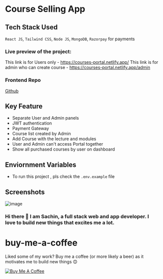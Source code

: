 # Course Selling App 
## Tech Stack Used
`React JS`, `Tailwind CSS`, `Node JS`, `MongoDB`, `Razorpay` for payments

### Live preview of the project:
This link is for Users only - https://courses-portal.netlify.app/ 
This link is for admin who can create course - https://courses-portal.netlify.app/admin

### Frontend Repo
[Github](https://github.com/mittalsam98/Course-Selling-App/
)

## Key Feature
- Separate User and Admin panels
- JWT authentication
- Payment Gateway
- Course list created by Admin
- Add Course with the lecture and modules
- User and Admin can't access Portal together
- Show all purchased courses by user on dashboard

## Enviornment Variables
- To run this project , pls check the `.env.example` file

## Screenshots
![image](https://github.com/mittalsam98/Course-Selling-App/assets/42431274/6c83cb3c-03d6-4d14-86a6-91ea892ed767)

### Hi there 👋 I am Sachin, a full stack web and app developer. I love to build new things that excites me a lot.

# buy-me-a-coffee
Liked some of my work? Buy me a coffee (or more likely a beer) as it motivates me to build new things 😊

<a href="https://www.buymeacoffee.com/sachinm" target="_blank"><img src="https://bmc-cdn.nyc3.digitaloceanspaces.com/BMC-button-images/custom_images/orange_img.png" alt="Buy Me A Coffee" style="height: auto !important;width: auto !important;" ></a>

